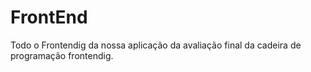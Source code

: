 # FrontEnd
Todo o Frontendig  da nossa aplicação da  avaliação final da cadeira de programação frontendig.
